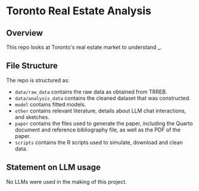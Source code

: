 # Toronto Real Estate Analysis

## Overview

This repo looks at Toronto's real estate market to understand _.

## File Structure

The repo is structured as:

-   `data/raw_data` contains the raw data as obtained from TRREB.
-   `data/analysis_data` contains the cleaned dataset that was constructed.
-   `model` contains fitted models. 
-   `other` contains relevant literature, details about LLM chat interactions, and sketches.
-   `paper` contains the files used to generate the paper, including the Quarto document and reference bibliography file, as well as the PDF of the paper. 
-   `scripts` contains the R scripts used to simulate, download and clean data.


## Statement on LLM usage

No LLMs were used in the making of this project.